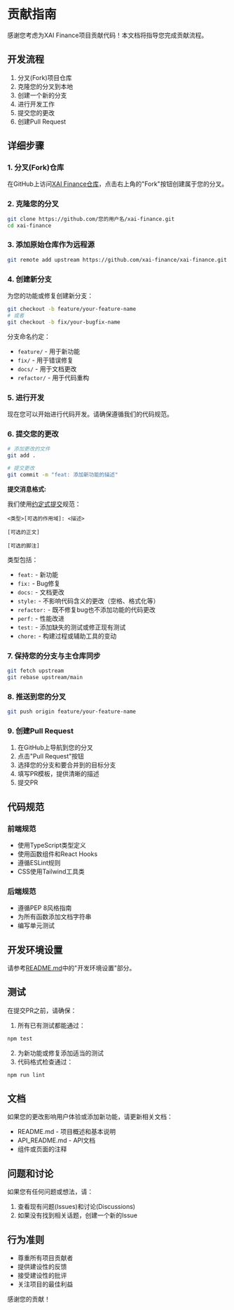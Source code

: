 # 贡献指南

感谢您考虑为XAI Finance项目贡献代码！本文档将指导您完成贡献流程。

## 开发流程

1. 分叉(Fork)项目仓库
2. 克隆您的分叉到本地
3. 创建一个新的分支
4. 进行开发工作
5. 提交您的更改
6. 创建Pull Request

## 详细步骤

### 1. 分叉(Fork)仓库

在GitHub上访问[XAI Finance仓库](https://github.com/xai-finance/xai-finance)，点击右上角的"Fork"按钮创建属于您的分叉。

### 2. 克隆您的分叉

```bash
git clone https://github.com/您的用户名/xai-finance.git
cd xai-finance
```

### 3. 添加原始仓库作为远程源

```bash
git remote add upstream https://github.com/xai-finance/xai-finance.git
```

### 4. 创建新分支

为您的功能或修复创建新分支：

```bash
git checkout -b feature/your-feature-name
# 或者
git checkout -b fix/your-bugfix-name
```

分支命名约定：
- `feature/` - 用于新功能
- `fix/` - 用于错误修复
- `docs/` - 用于文档更改
- `refactor/` - 用于代码重构

### 5. 进行开发

现在您可以开始进行代码开发。请确保遵循我们的代码规范。

### 6. 提交您的更改

```bash
# 添加更改的文件
git add .

# 提交更改
git commit -m "feat: 添加新功能的描述"
```

**提交消息格式:**

我们使用[约定式提交](https://www.conventionalcommits.org/)规范：

```
<类型>[可选的作用域]: <描述>

[可选的正文]

[可选的脚注]
```

类型包括：
- `feat:` - 新功能
- `fix:` - Bug修复
- `docs:` - 文档更改
- `style:` - 不影响代码含义的更改（空格、格式化等）
- `refactor:` - 既不修复bug也不添加功能的代码更改
- `perf:` - 性能改进
- `test:` - 添加缺失的测试或修正现有测试
- `chore:` - 构建过程或辅助工具的变动

### 7. 保持您的分支与主仓库同步

```bash
git fetch upstream
git rebase upstream/main
```

### 8. 推送到您的分叉

```bash
git push origin feature/your-feature-name
```

### 9. 创建Pull Request

1. 在GitHub上导航到您的分叉
2. 点击"Pull Request"按钮
3. 选择您的分支和要合并到的目标分支
4. 填写PR模板，提供清晰的描述
5. 提交PR

## 代码规范

### 前端规范

- 使用TypeScript类型定义
- 使用函数组件和React Hooks
- 遵循ESLint规则
- CSS使用Tailwind工具类

### 后端规范

- 遵循PEP 8风格指南
- 为所有函数添加文档字符串
- 编写单元测试

## 开发环境设置

请参考[README.md](README.md)中的"开发环境设置"部分。

## 测试

在提交PR之前，请确保：

1. 所有已有测试都能通过：
```bash
npm test
```

2. 为新功能或修复添加适当的测试
3. 代码格式检查通过：
```bash
npm run lint
```

## 文档

如果您的更改影响用户体验或添加新功能，请更新相关文档：

- README.md - 项目概述和基本说明
- API_README.md - API文档
- 组件或页面的注释

## 问题和讨论

如果您有任何问题或想法，请：

1. 查看现有问题(Issues)和讨论(Discussions)
2. 如果没有找到相关话题，创建一个新的Issue

## 行为准则

- 尊重所有项目贡献者
- 提供建设性的反馈
- 接受建设性的批评
- 关注项目的最佳利益

感谢您的贡献！ 